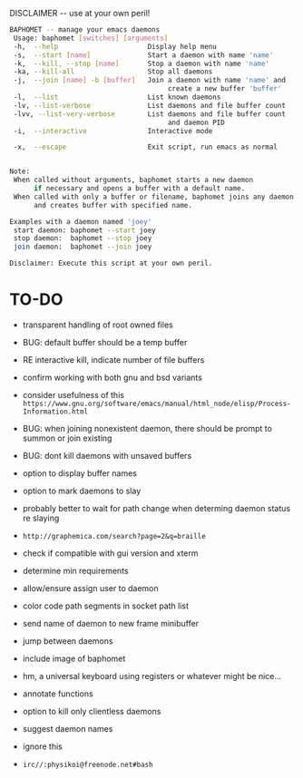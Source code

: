 DISCLAIMER -- use at your own peril!


````bash
BAPHOMET -- manage your emacs daemons
 Usage: baphomet [switches] [arguments]
 -h,  --help                      Display help menu
 -s,  --start [name]              Start a daemon with name 'name'
 -k,  --kill, --stop [name]       Stop a daemon with name 'name'
 -ka, --kill-all                  Stop all daemons
 -j,  --join [name] -b [buffer]   Join a daemon with name 'name' and
                                       create a new buffer 'buffer'
 -l,  --list                      List known daemons
 -lv, --list-verbose              List daemons and file buffer count
 -lvv, --list-very-verbose        List daemons and file buffer count
                                       and daemon PID
 -i,  --interactive               Interactive mode

 -x,  --escape                    Exit script, run emacs as normal


Note:
 When called without arguments, baphomet starts a new daemon
      if necessary and opens a buffer with a default name.
 When called with only a buffer or filename, baphomet joins any daemon
      and creates buffer with specified name.

Examples with a daemon named 'joey'
 start daemon: baphomet --start joey
 stop daemon:  baphomet --stop joey
 join daemon:  baphomet --join joey

Disclaimer: Execute this script at your own peril.
````





TO-DO
===
* transparent handling of root owned files
* BUG: default buffer should be a temp buffer
* RE interactive kill, indicate number of file buffers
* confirm working with both gnu and bsd variants
* consider usefulness of this `https://www.gnu.org/software/emacs/manual/html_node/elisp/Process-Information.html`
* BUG: when joining nonexistent daemon, there should be prompt to summon or join existing
* BUG: dont kill daemons with unsaved buffers
* option to display buffer names
* option to mark daemons to slay
* probably better to wait for path change when determing daemon status re slaying
* `http://graphemica.com/search?page=2&q=braille`
* check if compatible with gui version and xterm
* determine min requirements
* allow/ensure assign user to daemon
* color code path segments in socket path list
* send name of daemon to new frame minibuffer
* jump between daemons
* include image of baphomet
* hm, a universal keyboard using registers or whatever might be nice...
* annotate functions
* option to kill only clientless daemons
* suggest daemon names

* ignore this
* `irc//:physikoi@freenode.net#bash`
